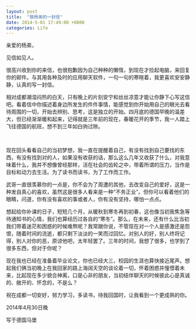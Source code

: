 ```yaml
---
layout: post
title:  "致杨弟的一封信"
date: 2014-5-01 17:49:00 +0800
categories: Life
---
```




亲爱的杨弟，

 

见信如见人。

很高兴收到你的来信，也很抱歉因为自己种种的懒惰，到现在才捡起电脑，来回复你的邮件。与其用各种及时的应用聊天软件，一句一句的寒暄着，我更喜欢安安静静，认真的写一封信。

 

相对成都潮湿闷热的白天，只有晚上的片刻安宁和丝丝凉意才能让你静下心写这信吧。看着信中你描述着身边所发生的件件事情，能感觉到你开始用自己的眼光去看待周围的一切，开始去辨别、思考，这是独立的开始。四月底的德国早晚的温差大，但已经渐渐暖和起来，记得就是三年前的现在，春暖花开的季节，我一人踏上飞往德国的航班，想不到三年如白驹过隙。

​                                                                                                                           

现在回头看看自己的当初梦想，我一直在提醒着自己，有没有找到自己要找的东西，有没有找到对的人，如果没有收获的话，那么这么几年又收获了什么，对我意味着什么，我并不想像曾经那样，活在社会的齿轮之中，带着所谓的压力，当作是目标和动力去生活。为了读书而读书，为了工作而工作。

 

武哥一直很羡慕你的一点是，你不会为了周遭的其他，去改变自己的爱好，这是一种发自真心的喜欢，虽然这是很多人看来是一种“不务正业”。但你可以看着他们的眼睛，问道，你有没有喜欢的事或者人，你有没有坚持，哪怕一点点。

 

想起给你补课的日子，短短几个月，从暖秋到寒冬再到初春，这也像当初我焦急等待通知书的心情，我们也算经历过各自的“寒冬”。那么，在未来，还有什么比当初我们带着迷茫和困惑的时候难熬呢？我常跟你说，不管现在对一个人是感激还是怨恨，随着时间的流逝，都只剩下淡淡的一笑而过回忆。对别人的好，别人终将记得，别人对你的恶，原谅他吧，太年轻罢了。三年的时间，我想了很多，也学到了很多东西，但对于你呢？

 

现在我也已经在准备着毕业论文，你也已经大三，校园的生涯也算快接近尾声。想起我们俩当初晚上在我回家的路上海阔天空的谈论着一切，怀着困惑并憧憬着未来，比起现在多少貌合神离，口是心非的朋友，当初结伴聊天的时候彼此心是真诚的、敞开的、怀念的，不是么？

 

祝在成都一切安好，努力学习，多读书，待我回国时，让我看到一个更成熟的你。



2014年4月30日晚

写于德国马堡 